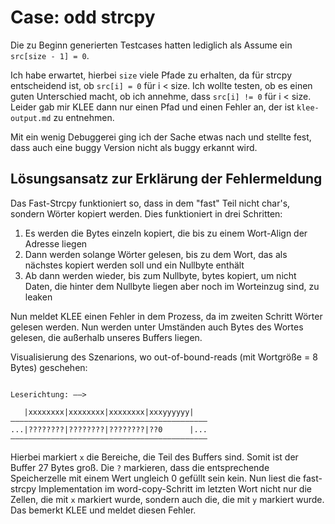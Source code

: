 # Case: odd strcpy

Die zu Beginn generierten Testcases hatten lediglich als Assume ein `src[size - 1] = 0`.

Ich habe erwartet, hierbei `size` viele Pfade zu erhalten, da für strcpy entscheidend ist,
ob `src[i] = 0` für i < size. Ich wollte testen, ob es einen guten Unterschied macht, ob
ich annehme, dass `src[i] != 0` für i < size. Leider gab mir KLEE dann nur einen Pfad und einen
Fehler an, der ist `klee-output.md` zu entnehmen.

Mit ein wenig Debuggerei ging ich der Sache etwas nach und stellte fest, dass auch eine buggy Version
nicht als buggy erkannt wird.


## Lösungsansatz zur Erklärung der Fehlermeldung

Das Fast-Strcpy funktioniert so, dass in dem "fast" Teil nicht char's, sondern Wörter kopiert werden.
Dies funktioniert in drei Schritten:

1. Es werden die Bytes einzeln kopiert, die bis zu einem Wort-Align der Adresse liegen
2. Dann werden solange Wörter gelesen, bis zu dem Wort, das als nächstes kopiert werden soll und ein Nullbyte enthält
3. Ab dann werden wieder, bis zum Nullbyte, bytes kopiert, um nicht Daten, die hinter dem Nullbyte liegen aber noch im Worteinzug sind, zu leaken

Nun meldet KLEE einen Fehler in dem Prozess, da im zweiten Schritt Wörter gelesen werden. Nun werden unter Umständen auch Bytes
des Wortes gelesen, die außerhalb unseres Buffers liegen.


Visualisierung des Szenarions, wo out-of-bound-reads (mit Wortgröße = 8 Bytes) geschehen:

```

Leserichtung: ––>

   |xxxxxxxx|xxxxxxxx|xxxxxxxx|xxxyyyyyy|
––––––––––––––––––––––––––––––––––––––––––––
...|????????|????????|????????|??0      |...
––––––––––––––––––––––––––––––––––––––––––––

```

Hierbei markiert `x` die Bereiche, die Teil des Buffers sind. Somit ist der Buffer 27 Bytes groß. Die `?` markieren,
dass die entsprechende Speicherzelle mit einem Wert ungleich 0 gefüllt sein kein. Nun liest die fast-strcpy Implementation
im word-copy-Schritt im letzten Wort nicht nur die Zellen, die mit `x` markiert wurde, sondern auch die, die mit `y`
markiert wurde. Das bemerkt KLEE und meldet diesen Fehler.

